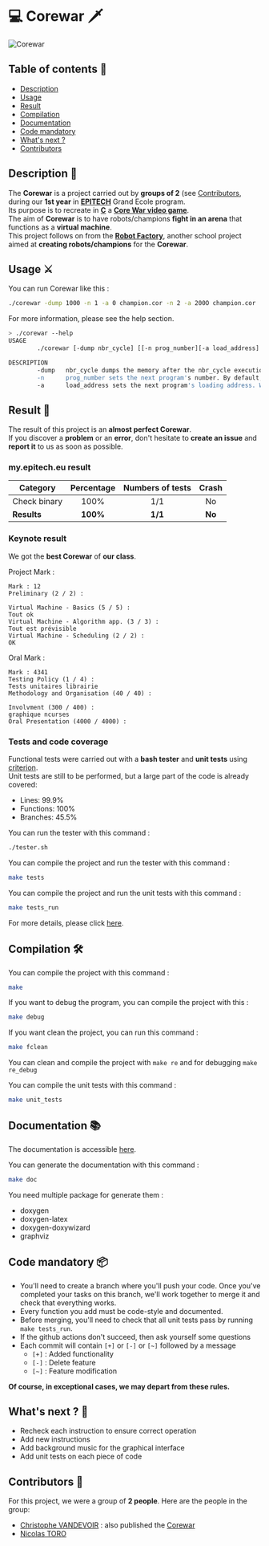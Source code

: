 # 💻 Corewar 🗡️

![Corewar](https://toro-nicolas.github.io/Corewar/preview.png)

## Table of contents 📑
- [Description](https://github.com/toro-nicolas/Corewar/blob/main/README.md#description-)
- [Usage](https://github.com/toro-nicolas/Corewar/blob/main/README.md#usage-%EF%B8%8F)
- [Result](https://github.com/toro-nicolas/Corewar/blob/main/README.md#result-)
- [Compilation](https://github.com/toro-nicolas/Corewar/blob/main/README.md#compilation-%EF%B8%8F)
- [Documentation](https://github.com/toro-nicolas/Corewar/blob/main/README.md#documentation-)
- [Code mandatory](https://github.com/toro-nicolas/Corewar/blob/main/README.md#code-mandatory-)
- [What's next ?](https://github.com/toro-nicolas/Corewar/blob/main/README.md#whats-next--)
- [Contributors](https://github.com/toro-nicolas/Corewar/blob/main/README.md#contributors-)


## Description 📝
The **Corewar** is a project carried out by **groups of 2** (see [Contributors](https://github.com/toro-nicolas/Corewar/blob/main/README.md#contributors-), during our **1st year** in [**EPITECH**](https://www.epitech.eu/) Grand Ecole program.  
Its purpose is to recreate in [**C**](https://en.wikipedia.org/wiki/C_(programming_language)) a [**Core War video game**](https://en.wikipedia.org/wiki/Core_War).  
The aim of **Corewar** is to have robots/champions **fight in an arena** that functions as a **virtual machine**.  
This project follows on from the [**Robot Factory**](https://github.com/toro-nicolas/robot-factory), another school project aimed at **creating robots/champions** for the **Corewar**.  


## Usage ⚔️
You can run Corewar like this :
```sh
./corewar -dump 1000 -n 1 -a 0 champion.cor -n 2 -a 200O champion.cor
```

For more information, please see the help section.
```sh
> ./corewar --help
USAGE
        ./corewar [-dump nbr_cycle] [[-n prog_number][-a load_address] prog_name] ...

DESCRIPTION
        -dump   nbr_cycle dumps the memory after the nbr_cycle execution (if the round isn't already over) with the following format: 32 bytes/line in hexadecimal (A0BCDEFE1DD3...)
        -n      prog_number sets the next program's number. By default, the first free number in the parameter order
        -a      load_address sets the next program's loading address. When no address is specified, optimize the addresses so that the processes are as far away from each other as possible. The addresses are MEM_SIZE modulo
```


## Result 🚩
The result of this project is an **almost perfect Corewar**.  
If you discover a **problem** or an **error**, don't hesitate to **create an issue** and **report it** to us as soon as possible.


### my.epitech.eu result

| Category       | Percentage | Numbers of tests |  Crash   |
|----------------|:----------:|:----------------:|:--------:|
| Check binary   |    100%    |       1/1        |    No    |
| **Results**    |  **100%**  |     **1/1**      |  **No**  |


### Keynote result
We got the **best Corewar** of **our class**.

Project Mark :
```
Mark : 12
Preliminary (2 / 2) :

Virtual Machine - Basics (5 / 5) :
Tout ok
Virtual Machine - Algorithm app. (3 / 3) :
Tout est prévisible
Virtual Machine - Scheduling (2 / 2) :
OK
```

Oral Mark :
```
Mark : 4341
Testing Policy (1 / 4) :
Tests unitaires librairie
Methodology and Organisation (40 / 40) :

Involvment (300 / 400) :
graphique ncurses
Oral Presentation (4000 / 4000) :
```


### Tests and code coverage
Functional tests were carried out with a **bash tester** and **unit tests** using [criterion](https://criterion.readthedocs.io/en/master/intro.html).  
Unit tests are still to be performed, but a large part of the code is already covered:
- Lines: 99.9%
- Functions: 100%
- Branches:	45.5%

You can run the tester with this command :
```sh
./tester.sh
```
You can compile the project and run the tester with this command :
```sh
make tests
```
You can compile the project and run the unit tests with this command :
```sh
make tests_run
```

For more details, please click [here](https://toro-nicolas.github.io/Corewar/tests/test.html).


## Compilation 🛠️
You can compile the project with this command :
```sh
make
```

If you want to debug the program, you can compile the project with this :
```sh
make debug 
```

If you want clean the project, you can run this command :
```sh
make fclean
```

You can clean and compile the project with ```make re``` and for debugging ```make re_debug```

You can compile the unit tests with this command :
```sh
make unit_tests
```


## Documentation 📚
The documentation is accessible [here](https://toro-nicolas.github.io/Corewar/html/).

You can generate the documentation with this command :
```sh
make doc
```
You need multiple package for generate them :
- doxygen
- doxygen-latex
- doxygen-doxywizard
- graphviz


## Code mandatory 📦
- You'll need to create a branch where you'll push your code. Once you've completed your tasks on this branch, we'll work together to merge it and check that everything works.
- Every function you add must be code-style and documented.
- Before merging, you'll need to check that all unit tests pass by running ```make tests_run```.
- If the github actions don't succeed, then ask yourself some questions
- Each commit will contain ```[+]``` or ```[-]``` or ```[~]``` followed by a message
    - ```[+]``` : Added functionality
    - ```[-]``` : Delete feature
    - ```[~]``` : Feature modification

**Of course, in exceptional cases, we may depart from these rules.**


## What's next ? 🚀
- Recheck each instruction to ensure correct operation
- Add new instructions
- Add background music for the graphical interface
- Add unit tests on each piece of code


## Contributors 👥
For this project, we were a group of **2 people**. Here are the people in the group:
- [Christophe VANDEVOIR](https://github.com/ItsKarmaOff) : also published the [Corewar](https://github.com/ItsKarmaOff/Corewar)
- [Nicolas TORO](https://github.com/toro-nicolas)
